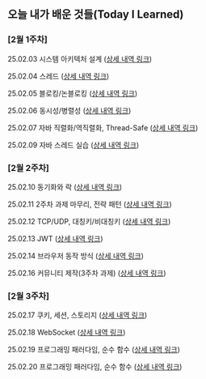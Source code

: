 ## 오늘 내가 배운 것들(Today I Learned)

### [2월 1주차]

25.02.03 시스템 아키텍처 설계 ([상세 내역 링크](https://github.com/100-hours-a-week/ethan.park-til/blob/main/Feb/2025-02-03.md))

25.02.04 스레드 ([상세 내역 링크](https://github.com/100-hours-a-week/ethan.park-til/blob/main/Feb/2025-02-04.md))

25.02.05 블로킹/논블로킹 ([상세 내역 링크](https://github.com/100-hours-a-week/ethan.park-til/blob/main/Feb/2025-02-05.md))

25.02.06 동시성/병렬성 ([상세 내역 링크](https://github.com/100-hours-a-week/ethan.park-til/blob/main/Feb/2025-02-06.md))

25.02.07 자바 직렬화/역직렬화, Thread-Safe ([상세 내역 링크](https://github.com/100-hours-a-week/ethan.park-til/blob/main/Feb/2025-02-07.md))

25.02.09 자바 스레드 실습 ([상세 내역 링크](https://github.com/100-hours-a-week/ethan.park-til/blob/main/Feb/2025-02-09.md))

### [2월 2주차]

25.02.10 동기화와 락 ([상세 내역 링크](https://github.com/100-hours-a-week/ethan.park-til/blob/main/Feb/2025-02-10.md))

25.02.11 2주차 과제 마무리, 전략 패턴 ([상세 내역 링크](https://github.com/100-hours-a-week/ethan.park-til/blob/main/Feb/2025-02-11.md))

25.02.12 TCP/UDP, 대칭키/비대칭키 ([상세 내역 링크](https://github.com/100-hours-a-week/ethan.park-til/blob/main/Feb/2025-02-12.md))

25.02.13 JWT ([상세 내역 링크](https://github.com/100-hours-a-week/ethan.park-til/blob/main/Feb/2025-02-13.md))

25.02.14 브라우저 동작 방식 ([상세 내역 링크](https://github.com/100-hours-a-week/ethan.park-til/blob/main/Feb/2025-02-14.md))

25.02.16 커뮤니티 제작(3주차 과제) ([상세 내역 링크](https://github.com/100-hours-a-week/ethan.park-til/blob/main/Feb/2025-02-16.md))

### [2월 3주차]

25.02.17 쿠키, 세션, 스토리지 ([상세 내역 링크](https://github.com/100-hours-a-week/ethan.park-til/blob/main/Feb/2025-02-17.md))

25.02.18 WebSocket ([상세 내역 링크](https://github.com/100-hours-a-week/ethan.park-til/blob/main/Feb/2025-02-18.md))

25.02.19 프로그래밍 패러다임, 순수 함수 ([상세 내역 링크](https://github.com/100-hours-a-week/ethan.park-til/blob/main/Feb/2025-02-19.md))

25.02.20 프로그래밍 패러다임, 순수 함수 ([상세 내역 링크](https://github.com/100-hours-a-week/ethan.park-til/blob/main/Feb/2025-02-20.md))
